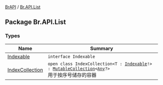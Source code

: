 [BrAPI](../index.md) / [Br.API.List](./index.md)

## Package Br.API.List

### Types

| Name | Summary |
|---|---|
| [Indexable](-indexable/index.md) | `interface Indexable` |
| [IndexCollection](-index-collection/index.md) | `open class IndexCollection<T : `[`Indexable`](-indexable/index.md)`!> : `[`MutableCollection`](https://kotlinlang.org/api/latest/jvm/stdlib/kotlin.collections/-mutable-collection/index.html)`<`[`Any`](https://kotlinlang.org/api/latest/jvm/stdlib/kotlin/-any/index.html)`?>`<br>用于按序号储存的容器 |
